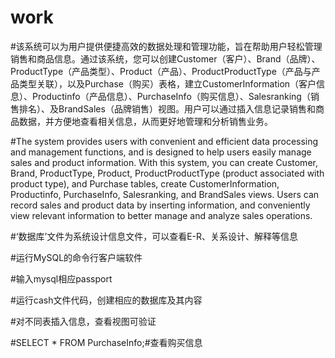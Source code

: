 # work

#该系统可以为用户提供便捷高效的数据处理和管理功能，旨在帮助用户轻松管理销售和商品信息。通过该系统，您可以创建Customer（客户）、Brand（品牌）、ProductType（产品类型）、Product（产品）、ProductProductType（产品与产品类型关联），以及Purchase（购买）表格，建立CustomerInformation（客户信息）、Productinfo（产品信息）、PurchaseInfo（购买信息）、Salesranking（销售排名）、及BrandSales（品牌销售）视图。用户可以通过插入信息记录销售和商品数据，并方便地查看相关信息，从而更好地管理和分析销售业务。

#The system provides users with convenient and efficient data processing and management functions, and is designed to help users easily manage sales and product information. With this system, you can create Customer, Brand, ProductType, Product, ProductProductType (product associated with product type), and Purchase tables, create CustomerInformation, Productinfo, PurchaseInfo, Salesranking, and BrandSales views. Users can record sales and product data by inserting information, and conveniently view relevant information to better manage and analyze sales operations.

#‘数据库’文件为系统设计信息文件，可以查看E-R、关系设计、解释等信息

#运行MySQL的命令行客户端软件

#输入mysql相应passport

#运行cash文件代码，创建相应的数据库及其内容


#对不同表插入信息，查看视图可验证

#SELECT * FROM PurchaseInfo;#查看购买信息
